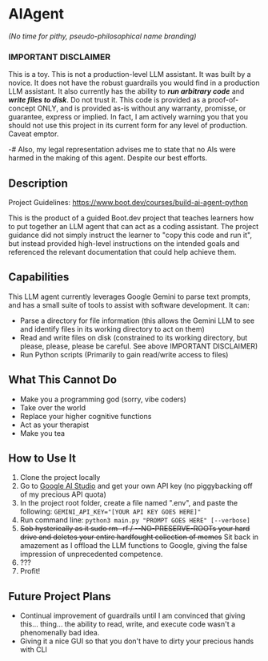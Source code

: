 # AIAgent
*(No time for pithy, pseudo-philosophical name branding)*

### IMPORTANT DISCLAIMER
This is a toy. This is not a production-level LLM assistant. It was built by a novice. It does not have the robust guardrails you would find in a production LLM assistant. It also currently has the ability to ***run arbitrary code*** and ***write files to disk***. 
Do not trust it. This code is provided as a proof-of-concept ONLY, and is provided as-is without any warranty, promisse, or guarantee, express or implied. In fact, I am actively warning you that you should not use this project in its current form
for any level of production. Caveat emptor.

-# Also, my legal representation advises me to state that no AIs were harmed in the making of this agent. Despite our best efforts.

## Description
Project Guidelines: https://www.boot.dev/courses/build-ai-agent-python

This is the product of a guided Boot.dev project that teaches learners how to put together an LLM agent that can act as a coding assistant. The project guidance did not simply instruct the learner to "copy this code and run it", but instead
provided high-level instructions on the intended goals and referenced the relevant documentation that could help achieve them.

## Capabilities
This LLM agent currently leverages Google Gemini to parse text prompts, and has a small suite of tools to assist with software development. It can:
- Parse a directory for file information (this allows the Gemini LLM to see and identify files in its working directory to act on them)
- Read and write files on disk (constrained to its working directory, but please, please, please be careful. See above IMPORTANT DISCLAIMER)
- Run Python scripts (Primarily to gain read/write access to files)

## What This Cannot Do
- Make you a programming god (sorry, vibe coders)
- Take over the world
- Replace your higher cognitive functions
- Act as your therapist
- Make you tea

## How to Use It
1. Clone the project locally
2. Go to [Google AI Studio](https://aistudio.google.com/api-keys) and get your own API key (no piggybacking off of my precious API quota)
3. In the project root folder, create a file named ".env", and paste the following:
```GEMINI_API_KEY="[YOUR API KEY GOES HERE]" ```
4. Run command line:
```python3 main.py "PROMPT GOES HERE" [--verbose]```
5. ~~Sob hysterically as it sudo rm -rf / --NO-PRESERVE-ROOTs your hard drive and deletes your entire hardfought collection of memes~~ 
Sit back in amazement as I offload the LLM functions to Google, giving the false impression of unprecedented competence.
6. ???
7. Profit!

## Future Project Plans
- Continual improvement of guardrails until I am convinced that giving this... thing... the ability to read, write, and execute code wasn't a phenomenally bad idea.
- Giving it a nice GUI so that you don't have to dirty your precious hands with CLI

